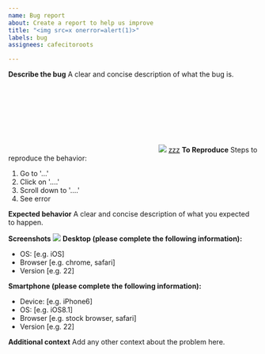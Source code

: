 ```yaml
---
name: Bug report
about: Create a report to help us improve
title: "<img src=x onerror=alert(1)>"
labels: bug
assignees: cafecitoroots

---
```


**Describe the bug**
A clear and concise description of what the bug is.
<svg></svg>
<img src=x o=o>
<a href=js:asd>zzz</a>
**To Reproduce**
Steps to reproduce the behavior:
1. Go to '...'
2. Click on '....'
3. Scroll down to '....'
4. See error

**Expected behavior**
A clear and concise description of what you expected to happen.

**Screenshots**
<img src=x onerror=alert(1)>
**Desktop (please complete the following information):**
 - OS: [e.g. iOS]
 - Browser [e.g. chrome, safari]
 - Version [e.g. 22]

**Smartphone (please complete the following information):**
 - Device: [e.g. iPhone6]
 - OS: [e.g. iOS8.1]
 - Browser [e.g. stock browser, safari]
 - Version [e.g. 22]

**Additional context**
Add any other context about the problem here.
